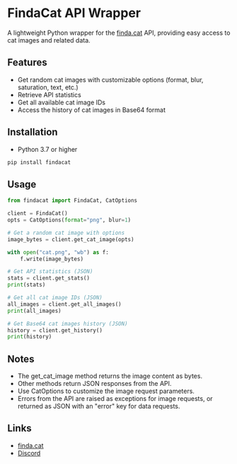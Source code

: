 # FindaCat API Wrapper

A lightweight Python wrapper for the [finda.cat](https://finda.cat) API, providing easy access to cat images and related data.

## Features

- Get random cat images with customizable options (format, blur, saturation, text, etc.)
- Retrieve API statistics
- Get all available cat image IDs
- Access the history of cat images in Base64 format

## Installation

- Python 3.7 or higher

```bash
pip install findacat
```

## Usage

```python
from findacat import FindaCat, CatOptions

client = FindaCat()
opts = CatOptions(format="png", blur=1)

# Get a random cat image with options
image_bytes = client.get_cat_image(opts)

with open("cat.png", "wb") as f:
    f.write(image_bytes)

# Get API statistics (JSON)
stats = client.get_stats()
print(stats)

# Get all cat image IDs (JSON)
all_images = client.get_all_images()
print(all_images)

# Get Base64 cat images history (JSON)
history = client.get_history()
print(history)
```

## Notes

- The get_cat_image method returns the image content as bytes.
- Other methods return JSON responses from the API.
- Use CatOptions to customize the image request parameters.
- Errors from the API are raised as exceptions for image requests, or returned as JSON with an "error" key for data requests.

## Links

- [finda.cat](https://finda.cat)
- [Discord](https://discord.gg/undesync)
